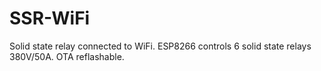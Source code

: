 # SSR-WiFi

Solid state relay connected to WiFi.
ESP8266 controls 6 solid state relays 380V/50A.
OTA reflashable.
